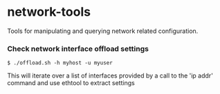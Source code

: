 # network-tools

Tools for manipulating and querying network related configuration.

### Check network interface offload settings
```
$ ./offload.sh -h myhost -u myuser
```

This will iterate over a list of interfaces provided by a call to the 'ip addr' command and use ethtool to extract settings
